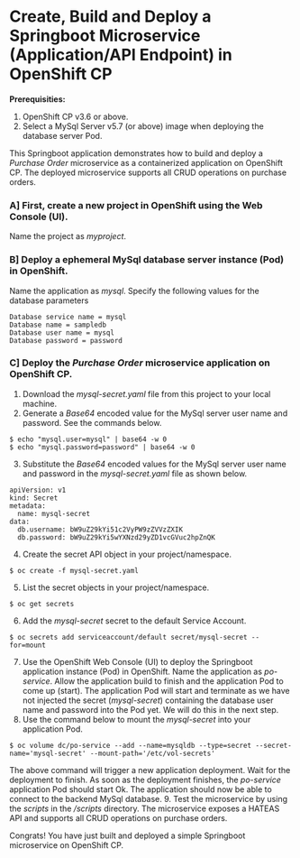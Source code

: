 #  Create, Build and Deploy a Springboot Microservice (Application/API Endpoint) in OpenShift CP

**Prerequisities:**
1.  OpenShift CP v3.6 or above.
2.  Select a MySql Server v5.7 (or above) image when deploying the database server Pod.

This Springboot application demonstrates how to build and deploy a *Purchase Order* microservice as a containerized application on OpenShift CP. The deployed microservice supports all CRUD operations on purchase orders.

### A] First, create a new project in OpenShift using the Web Console (UI).
Name the project as *myproject*.
### B] Deploy a ephemeral MySql database server instance (Pod) in OpenShift.
Name the application as *mysql*.  Specify the following values for the database parameters
```
Database service name = mysql
Database name = sampledb
Database user name = mysql
Database password = password
```
### C] Deploy the *Purchase Order* microservice application on OpenShift CP.
1.  Download the *mysql-secret.yaml* file from this project to your local machine.
2.  Generate a *Base64* encoded value for the MySql server user name and password. See the commands below.
```
$ echo "mysql.user=mysql" | base64 -w 0
$ echo "mysql.password=password" | base64 -w 0
```
3.  Substitute the *Base64* encoded values for the MySql server user name and password in the *mysql-secret.yaml* file as shown below.
```
apiVersion: v1
kind: Secret
metadata:
  name: mysql-secret
data:
  db.username: bW9uZ29kYi51c2VyPW9zZVVzZXIK
  db.password: bW9uZ29kYi5wYXNzd29yZD1vcGVuc2hpZnQK
```
4. Create the secret API object in your project/namespace.
```
$ oc create -f mysql-secret.yaml
```
5. List the secret objects in your project/namespace.
```
$ oc get secrets
```
6. Add the *mysql-secret* secret to the default Service Account.
```
$ oc secrets add serviceaccount/default secret/mysql-secret --for=mount
```
7. Use the OpenShift Web Console (UI) to deploy the Springboot application instance (Pod) in OpenShift. Name the application as *po-service*.  Allow the application build to finish and the application Pod to come up (start).  The application Pod will start and terminate as we have not injected the secret (*mysql-secret*) containing the database user name and password into the Pod yet.  We will do this in the next step.
8. Use the command below to mount the *mysql-secret* into your application Pod.
```
$ oc volume dc/po-service --add --name=mysqldb --type=secret --secret-name='mysql-secret' --mount-path='/etc/vol-secrets'
```
The above command will trigger a new application deployment.  Wait for the deployment to finish.  As soon as the deployment finishes, the *po-service* application Pod should start Ok.  The application should now be able to connect to the backend MySql database.
9.  Test the microservice by using the *scripts* in the */scripts* directory.  The microservice exposes a HATEAS API and supports all CRUD operations on purchase orders.

Congrats!  You have just built and deployed a simple Springboot microservice on OpenShift CP.
